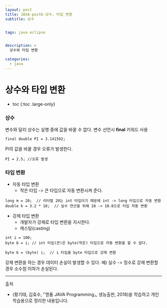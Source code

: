 ```yaml
---
layout: post
title: JAVA-post6-상수, 타입 변환
subtitle: 상수


tags: java eclipse


description: >
  상수와 타입 변환

categories:
  - java
---
```

# 상수와 타입 변환

* toc
{:toc .large-only}

### 상수
변수와 달리 상수는 실행 중에 값을 바꿀 수 없다.
변수 선언시 __final__ 키워드 사용
~~~
final double PI = 3.141592;
~~~
PI의 값을 바꿀 경우 오류가 발생한다.
~~~
PI = 2.5; //오류 발생
~~~

### 타입 변환
- 자동 타입 변환
  - 작은 타입 -> 큰 타입으로 자동 변환시켜 준다.
~~~
long m = 20;  // 리터럴 20는 int 타입이기 때문에 int -> long 타입으로 자동 변환
double k = 3.2 * 10;  // 실수 연산을 위해 10 -> 10.0으로 타입 자동 변환
~~~
- 강제 타입 변환
  - 개발자가 강제로 타입 변환을 지시한다.
  - 캐스팅(casting)
~~~
int i = 100;
byte b = i; // int 타입(큰)은 byte(작은) 타입으로 자동 변환을 할 수 없다.

byte b = (byte) i;  // i 타입을 byte 타입으로 강제 변환
~~~
강제 변환을 하는 경우 데이터 손실이 발생할 수 있다.
예) 실수 -> 정수로 강제 변환할 경우 소수점 이하가 손실된다.

-----
출처

- (황기태, 김효수, ⌜명품 JAVA Programming⌟, 생능출판, 	2018)을 학습하고 개인 학습용으로 정리한 내용입니다.
